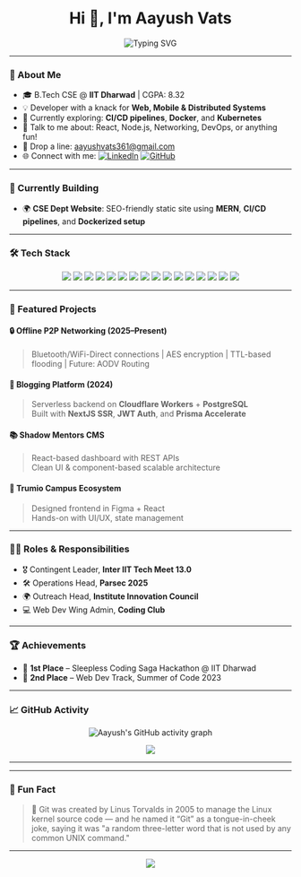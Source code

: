 <h1 align="center">Hi 👋, I'm Aayush Vats</h1>
<p align="center">
  <img src="https://readme-typing-svg.demolab.com?font=Fira+Code&weight=500&size=22&pause=1000&color=00FFD1&center=true&vCenter=true&width=435&lines=Full+Stack+Developer;CS+Undergrad+at+IIT+Dharwad;DevOps+Enthusiast" alt="Typing SVG" />
</p>

---

### 🌟 About Me

- 🎓 B.Tech CSE @ **IIT Dharwad** | CGPA: 8.32  
- 💡 Developer with a knack for **Web, Mobile & Distributed Systems**  
- 🚧 Currently exploring: **CI/CD pipelines**, **Docker**, and **Kubernetes**
- 💬 Talk to me about: React, Node.js, Networking, DevOps, or anything fun!
- 📧 Drop a line: [aayushvats361@gmail.com](mailto:aayushvats361@gmail.com)
- 🌐 Connect with me:
  [![LinkedIn](https://img.shields.io/badge/-LinkedIn-0A66C2?style=flat-square&logo=linkedin&logoColor=white)](https://www.linkedin.com/in/vatsaayush)
  [![GitHub](https://img.shields.io/badge/-GitHub-181717?style=flat-square&logo=github)](https://github.com/dev-aayushvats)

---

### 🧠 Currently Building

- 🌍 **CSE Dept Website**: SEO-friendly static site using **MERN**, **CI/CD pipelines**, and **Dockerized setup**

---

### 🛠️ Tech Stack

<p align="center">
  <img src="https://img.shields.io/badge/React-20232a?style=for-the-badge&logo=react&logoColor=61dafb"/>
  <img src="https://img.shields.io/badge/Next.js-000000?style=for-the-badge&logo=next.js&logoColor=white"/>
  <img src="https://img.shields.io/badge/Node.js-339933?style=for-the-badge&logo=nodedotjs&logoColor=white"/>
  <img src="https://img.shields.io/badge/TypeScript-007acc?style=for-the-badge&logo=typescript&logoColor=white"/>
  <img src="https://img.shields.io/badge/JavaScript-f7df1e?style=for-the-badge&logo=javascript&logoColor=black"/>
  <img src="https://img.shields.io/badge/Python-3776AB?style=for-the-badge&logo=python&logoColor=white"/>
  <img src="https://img.shields.io/badge/C++-00599C?style=for-the-badge&logo=c%2B%2B&logoColor=white"/>
  <img src="https://img.shields.io/badge/Docker-2496ED?style=for-the-badge&logo=docker&logoColor=white"/>
  <img src="https://img.shields.io/badge/Kubernetes-326CE5?style=for-the-badge&logo=kubernetes&logoColor=white"/>
  <img src="https://img.shields.io/badge/FastAPI-009688?style=for-the-badge&logo=fastapi&logoColor=white"/>
  <img src="https://img.shields.io/badge/PostgreSQL-4169E1?style=for-the-badge&logo=postgresql&logoColor=white"/>
  <img src="https://img.shields.io/badge/MongoDB-47A248?style=for-the-badge&logo=mongodb&logoColor=white"/>
  <img src="https://img.shields.io/badge/Git-F05032?style=for-the-badge&logo=git&logoColor=white"/>
  <img src="https://img.shields.io/badge/AWS-232F3E?style=for-the-badge&logo=amazonaws&logoColor=white"/>
  <img src="https://img.shields.io/badge/Figma-F24E1E?style=for-the-badge&logo=figma&logoColor=white"/>
  <img src="https://img.shields.io/badge/Cloudflare-F38020?style=for-the-badge&logo=cloudflare&logoColor=white"/>
</p>

---

### 🧩 Featured Projects

#### 🔒 Offline P2P Networking (2025–Present)
> Bluetooth/WiFi-Direct connections | AES encryption | TTL-based flooding | Future: AODV Routing

#### 📝 Blogging Platform (2024)
> Serverless backend on **Cloudflare Workers** + **PostgreSQL**  
> Built with **NextJS SSR**, **JWT Auth**, and **Prisma Accelerate**

#### 📚 Shadow Mentors CMS
> React-based dashboard with REST APIs  
> Clean UI & component-based scalable architecture

#### 🧪 Trumio Campus Ecosystem
> Designed frontend in Figma + React  
> Hands-on with UI/UX, state management

---

### 👨‍💼 Roles & Responsibilities

- 🎖️ Contingent Leader, **Inter IIT Tech Meet 13.0**
- 🛠️ Operations Head, **Parsec 2025**
- 🌍 Outreach Head, **Institute Innovation Council**
- 💻 Web Dev Wing Admin, **Coding Club**

---

### 🏆 Achievements

- 🥇 **1st Place** – Sleepless Coding Saga Hackathon @ IIT Dharwad  
- 🥈 **2nd Place** – Web Dev Track, Summer of Code 2023

---

### 📈 GitHub Activity

<p align="center">
  <img src="https://github-readme-activity-graph.vercel.app/graph?username=dev-aayushvats&bg_color=1a1a1a&color=00ffe1&line=00ffe1&point=0affd1&area=true&area_color=0d1117&hide_border=true" alt="Aayush's GitHub activity graph"/>
</p>

<p align="center">
  <img src="https://github-readme-streak-stats.herokuapp.com?user=dev-aayushvats&theme=tokyonight_duo&hide_border=true&border_radius=10&date_format=M%20j%5B%2C%20Y%5D"/>
</p>

---
<!---
### 📊 GitHub Heatmap

<p align="center">
  <picture>
    <source media="(prefers-color-scheme: dark)" srcset="https://raw.githubusercontent.com/dev-aayushvats/dev-aayushvats/output/github-contribution-grid-snake-dark.svg" />
    <source media="(prefers-color-scheme: light)" srcset="https://raw.githubusercontent.com/dev-aayushvats/dev-aayushvats/output/github-contribution-grid-snake.svg" />
    <img alt="github contribution heatmap" src="https://raw.githubusercontent.com/dev-aayushvats/dev-aayushvats/output/github-contribution-grid-snake.svg" />
  </picture>
</p>
--->

---

### 🧠 Fun Fact

> 🧬 Git was created by Linus Torvalds in 2005 to manage the Linux kernel source code — and he named it “Git” as a tongue-in-cheek joke, saying it was "a random three-letter word that is not used by any common UNIX command."

---

<p align="center">
  <img src="https://capsule-render.vercel.app/api?type=waving&color=00FFD1&height=120&section=footer"/>
</p>


<!---
dev-aayushvats/dev-aayushvats is a ✨ special ✨ repository because its `README.md` (this file) appears on your GitHub profile.
You can click the Preview link to take a look at your changes.
--->
